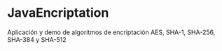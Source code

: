 # JavaEncriptation
Aplicación y demo de algoritmos de encriptación AES, SHA-1, SHA-256, SHA-384 y SHA-512
